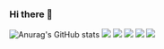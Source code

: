 ### Hi there 👋

<!--
**likerhythm/likerhythm** is a ✨ _special_ ✨ repository because its `README.md` (this file) appears on your GitHub profile.

Here are some ideas to get you started:

- 🔭 I’m currently working on ...
- 🌱 I’m currently learning ...
- 👯 I’m looking to collaborate on ...
- 🤔 I’m looking for help with ...
- 💬 Ask me about ...
- 📫 How to reach me: ...
- 😄 Pronouns: ...
- ⚡ Fun fact: ...
-->
![Anurag's GitHub stats](https://github-readme-stats.vercel.app/api?username=likerhythm&&show_icons=true&theme=github_dark)
<img src="https://img.shields.io/badge/Python-3766AB?style=flat-square&logo=python&logoColor=white"/>
<img src="https://img.shields.io/badge/C++-3766AB?style=flat-square&logo=C%2B%2B&logoColor=white"/>
<img src="https://img.shields.io/badge/Java-3766AB?style=flat-square&logo=java&logoColor=white"/>
<img src="https://img.shields.io/badge/HTML-3766AB?style=flat-square&logo=html5&logoColor=white"/>
<img src="https://img.shields.io/badge/CSS-3766AB?style=flat-square&logo=css&logoColor=white"/>
